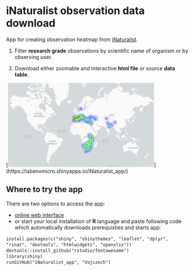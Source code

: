 # iNaturalist observation data download
App for creating observation heatmap from [iNaturalist](https://www.inaturalist.org/).

1. Filter **research grade** observations by scientific name of organism or by observing user.

2. Download either zoomable and interactive **html file** or source **data table**.

<div float="right">
    [<img src="/Gyps_map_readme.png?raw=true" width="400px"</img>](https://labenvmicro.shinyapps.io/iNaturalist_app/)
</div>

## Where to try the app

There are two options to access the app:
* [online web interface](https://labenvmicro.shinyapps.io/iNaturalist_app/) 
* or start your local installation of **R** language and paste following code which automatically downloads prerequisties and starts app:


```
install.packages(c("shiny", "shinythemes", "leaflet", "dplyr", "rinat", "devtools", "htmlwidgets", "openxlsx"))
devtools::install_github("rstudio/fontawesome")
library(shiny)
runGitHub("iNaturalist_app", "Vojczech") 
```
